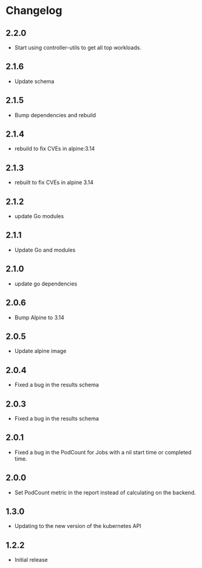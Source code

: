 # Changelog
## 2.2.0
* Start using controller-utils to get all top workloads.
## 2.1.6
* Update schema

## 2.1.5
* Bump dependencies and rebuild

## 2.1.4
* rebuild to fix CVEs in alpine:3.14

## 2.1.3
* rebuilt to fix CVEs in alpine 3.14

## 2.1.2
* update Go modules

## 2.1.1
* Update Go and modules

## 2.1.0
* update go dependencies

## 2.0.6
* Bump Alpine to 3.14

## 2.0.5
* Update alpine image

## 2.0.4
* Fixed a bug in the results schema

## 2.0.3

* Fixed a bug in the results schema

## 2.0.1

* Fixed a bug in the PodCount for Jobs with a nil start time or completed time.

## 2.0.0

* Set PodCount metric in the report instead of calculating on the backend.

## 1.3.0

* Updating to the new version of the kubernetes API

## 1.2.2

* Initial release
